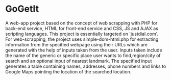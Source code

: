 # GoGetIt
A web-app project based on the concept of web scrapping with PHP for back-end service, HTML for front-end service and CSS, JS and AJAX as scripting languages. This project is essentially targeted on 'justdial.com'.
For web-scrapping, the project uses simple-dom-html.php for extracting information from the specified webpage using their URLs which are generated with the help of inputs taken from the user.
Inputs taken include the name of the generic or specific place user wants to find,region/city of search and an optional input of nearest landmark.
The specified input generates a table containing names, addresses, phone numbers and links to Google Maps pointing the location of the searched location.
